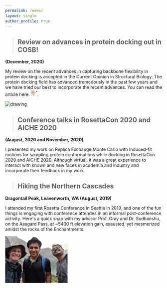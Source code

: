 ```yaml
---
permalink: /news/
layout: single
author_profile: true
---
```


>## Review on advances in protein docking out in COSB!
**(December, 2020)**

My review on the recent advances in capturing backbone flexibility in protein docking is accepted in the Current Opinion in Structural Biology. The protein docking field has advanced tremedously in the past few years and we have tried our best to incorporate the recent advances. You can read the article here: <a href="https://doi.org/10.1016/j.sbi.2020.11.011" target="_blank"><img src="../assets/images/bibtex.png" title="bibtex" width="20px"/></a>.

<img src="../assets/images/cosb_graphical.png"  alt="drawing" width="200px"/>


>## Conference talks in RosettaCon 2020 and AICHE 2020
**(August, 2020 and November, 2020)**

I presented my work on Replica Exchange Monte Carlo with Induced-fit motions for sampling protein conformations while docking in RosettaCon 2020 and AICHE 2020. Although  virtual, it was a great experience to interact with known and new faces in academia and industry and incorporate their feedback in my work. 


>## Hiking the Northern Cascades
**Dragontail Peak, Leavenworth, WA (August, 2019)**

I attended my first Rosetta Conference in Seattle in 2019, and one of the fun things is engaging with conference attendes in an informal post-conference activity. Here's a quick snap with my advisor Prof. Gray and Dr. Sudhanshu, on the Aasgard Pass, at ~5400 ft elevation gain, exausted, yet mesmerized amidst the rocks of the Enchantments.

<img src="../assets/images/rcon_hike2019.jpeg"  alt="drawing" width="200px"/>
